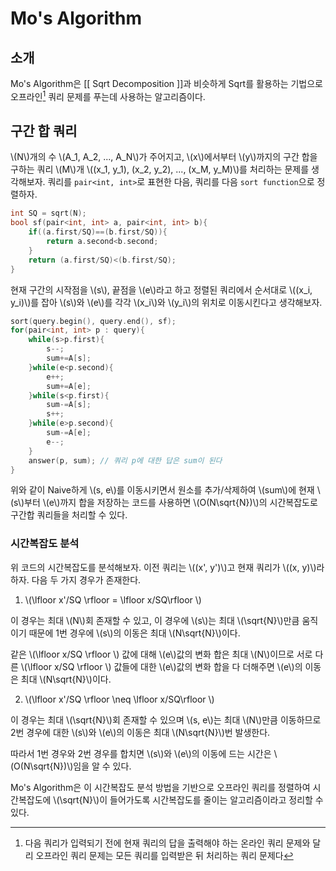# Mo's Algorithm
## 소개
Mo's Algorithm은 [[ Sqrt Decomposition ]]과 비슷하게 Sqrt를 활용하는 기법으로 오프라인[^1] 쿼리 문제를 푸는데 사용하는 알고리즘이다.

## 구간 합 쿼리
\\(N\\)개의 수 \\(A_1, A_2, ..., A_N\\)가 주어지고, \\(x\\)에서부터 \\(y\\)까지의 구간 합을 구하는 쿼리 \\(M\\)개 \\((x_1, y_1), (x_2, y_2), ..., (x_M, y_M)\\)를 처리하는 문제를 생각해보자. 쿼리를 `pair<int, int>`로 표현한 다음, 쿼리를 다음 `sort function`으로 정렬하자.
``` c++
int SQ = sqrt(N); 
bool sf(pair<int, int> a, pair<int, int> b){
	if((a.first/SQ)==(b.first/SQ)){
		return a.second<b.second;
	}
	return (a.first/SQ)<(b.first/SQ);
}
```

현재 구간의 시작점을 \\(s\\), 끝점을 \\(e\\)라고 하고 정렬된 쿼리에서 순서대로 \\((x_i, y_i)\\)를 잡아 \\(s\\)와 \\(e\\)를 각각 \\(x_i\\)와 \\(y_i\\)의 위치로 이동시킨다고 생각해보자.
``` c++
sort(query.begin(), query.end(), sf);
for(pair<int, int> p : query){
	while(s>p.first){
		s--;	
		sum+=A[s];
	}while(e<p.second){
		e++;	
		sum+=A[e];
	}while(s<p.first){
		sum-=A[s];
		s++;
	}while(e>p.second){
		sum-=A[e];
		e--;
	}
	answer(p, sum); // 쿼리 p에 대한 답은 sum이 된다
}
```
위와 같이 Naive하게 \\(s, e\\)를 이동시키면서 원소를 추가/삭제하여 \\(sum\\)에 현재 \\(s\\)부터 \\(e\\)까지 합을 저장하는 코드를 사용하면 \\(O(N\sqrt{N})\\)의 시간복잡도로 구간합 쿼리들을 처리할 수 있다.

### 시간복잡도 분석
위 코드의 시간복잡도를 분석해보자. 이전 쿼리는 \\((x', y')\\)고 현재 쿼리가 \\((x, y)\\)라 하자. 다음 두 가지 경우가 존재한다.
1. \\(\lfloor x'/SQ \rfloor = \lfloor x/SQ\rfloor \\)

이 경우는 최대 \\(N\\)회 존재할 수 있고, 이 경우에 \\(s\\)는 최대 \\(\sqrt{N}\\)만큼 움직이기 때문에 1번 경우에 \\(s\\)의 이동은 최대 \\(N\sqrt{N}\\)이다.

같은 \\(\lfloor x/SQ \rfloor \\) 값에 대해 \\(e\\)값의 변화 합은 최대 \\(N\\)이므로 서로 다른 \\(\lfloor x/SQ \rfloor \\) 값들에 대한 \\(e\\)값의 변화 합을 다 더해주면 \\(e\\)의 이동은 최대 \\(N\sqrt{N}\\)이다. 

2. \\(\lfloor x'/SQ \rfloor \neq \lfloor x/SQ\rfloor \\)

이 경우는 최대 \\(\sqrt{N}\\)회 존재할 수 있으며 \\(s, e\\)는 최대 \\(N\\)만큼 이동하므로 2번 경우에 대한 \\(s\\)와 \\(e\\)의 이동은 최대 \\(N\sqrt{N}\\)번 발생한다.

따라서 1번 경우와 2번 경우를 합치면 \\(s\\)와 \\(e\\)의 이동에 드는 시간은 \\(O(N\sqrt{N})\\)임을 알 수 있다.

Mo's Algorithm은 이 시간복잡도 분석 방법을 기반으로 오프라인 쿼리를 정렬하여 시간복잡도에 \\(\sqrt{N}\\)이 들어가도록 시간복잡도를 줄이는 알고리즘이라고 정리할 수 있다.





[^1]: 다음 쿼리가 입력되기 전에 현재 쿼리의 답을 출력해야 하는 온라인 쿼리 문제와 달리 오프라인 쿼리 문제는 모든 쿼리를 입력받은 뒤 처리하는 쿼리 문제다
